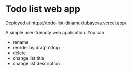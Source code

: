 # Todo list web app

Deployed at https://todo-list-dinamuktubayeva.vercel.app/

A simple user-friendly web application. You can
- rename
- reorder by drag'n'drop
- delete
- change list title
- change list description
